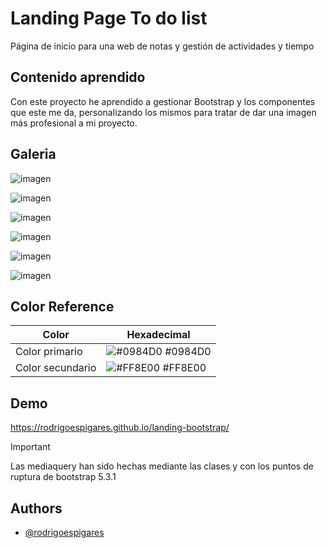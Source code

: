 # Landing Page To do list

Página de inicio para una web de notas y gestión de actividades y tiempo


## Contenido aprendido

Con este proyecto he aprendido a gestionar Bootstrap y los componentes que este me da, personalizando los mismos para tratar de dar una imagen más profesional a mi proyecto.


## Galeria

![imagen](https://github.com/rodrigoespigares/landing-bootstrap/assets/94736646/7b76a5e1-9a41-42f9-b0df-2cfcfa94cda8)

![imagen](https://github.com/rodrigoespigares/landing-bootstrap/assets/94736646/1135fe97-e6e5-4baa-8feb-0c1e8c6fa7c6)

![imagen](https://github.com/rodrigoespigares/landing-bootstrap/assets/94736646/ff29f8a4-47ca-4eea-85b5-183fcdfcf2f6)

![imagen](https://github.com/rodrigoespigares/landing-bootstrap/assets/94736646/14a9dd3f-46b4-4876-8a8f-275eb4010836)

![imagen](https://github.com/rodrigoespigares/landing-bootstrap/assets/94736646/1fedbe4a-78e9-4922-886b-79506cd5a83c)

![imagen](https://github.com/rodrigoespigares/landing-bootstrap/assets/94736646/4bef1b1a-37cb-4c64-8d3b-dbcb64ba2abe)


## Color Reference

| Color             | Hexadecimal                                                                |
| ----------------- | ------------------------------------------------------------------ |
| Color primario| ![#0984D0](https://via.placeholder.com/10/0984D0?text=+) #0984D0|
| Color secundario | ![#FF8E00](https://via.placeholder.com/10/FF8E00?text=+) #FF8E00 |


## Demo

https://rodrigoespigares.github.io/landing-bootstrap/

> [!IMPORTANT]
> Las mediaquery han sido hechas mediante las clases y con los puntos de ruptura de bootstrap 5.3.1

## Authors

- [@rodrigoespigares](https://www.github.com/rodrigoespigares)
